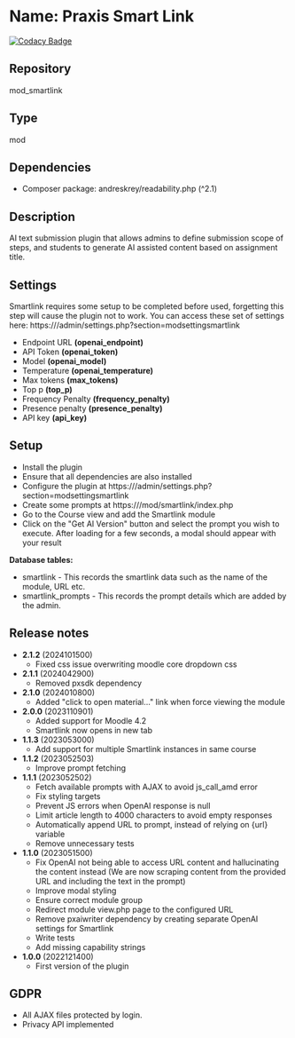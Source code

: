 # Name: Praxis Smart Link

[![Codacy Badge](https://app.codacy.com/project/badge/Grade/226f399d8a6f4895a6cac5445aab3e7c)](https://app.codacy.com/gh/praxisdigital/mod_smartlink/dashboard?utm_source=gh&utm_medium=referral&utm_content=&utm_campaign=Badge_grade)

## Repository

mod_smartlink

## Type

mod

## Dependencies

- Composer package: andreskrey/readability.php (^2.1)

## Description

AI text submission plugin that allows admins to define submission scope of steps, and students to generate AI assisted content based on assignment title.

## Settings

Smartlink requires some setup to be completed before used, forgetting this step will cause the plugin not to work.
You can access these set of settings here: https://<site>/admin/settings.php?section=modsettingsmartlink

- Endpoint URL **(openai_endpoint)**
- API Token **(openai_token)**
- Model **(openai_model)**
- Temperature **(openai_temperature)**
- Max tokens **(max_tokens)**
- Top p **(top_p)**
- Frequency Penalty **(frequency_penalty)**
- Presence penalty **(presence_penalty)**
- API key **(api_key)**

## Setup

- Install the plugin
- Ensure that all dependencies are also installed
- Configure the plugin at https://<site>/admin/settings.php?section=modsettingsmartlink
- Create some prompts at https://<site>/mod/smartlink/index.php
- Go to the Course view and add the Smartlink module
- Click on the "Get AI Version" button and select the prompt you wish to execute. After loading for a few seconds, a modal should appear with your result

**Database tables:**
- smartlink - This records the smartlink data such as the name of the module, URL etc.
- smartlink_prompts - This records the prompt details which are added by the admin.

## Release notes

- **2.1.2** (2024101500)
    - Fixed css issue overwriting moodle core dropdown css
- **2.1.1** (2024042900)
    - Removed pxsdk dependency
- **2.1.0** (2024010800)
    - Added "click to open material..." link when force viewing the module
- **2.0.0** (2023110901)
    - Added support for Moodle 4.2
    - Smartlink now opens in new tab
- **1.1.3** (2023053000)
    - Add support for multiple Smartlink instances in same course
- **1.1.2** (2023052503)
    - Improve prompt fetching
- **1.1.1** (2023052502)
    - Fetch available prompts with AJAX to avoid js_call_amd error
    - Fix styling targets
    - Prevent JS errors when OpenAI response is null
    - Limit article length to 4000 characters to avoid empty responses
    - Automatically append URL to prompt, instead of relying on {url} variable
    - Remove unnecessary tests
- **1.1.0** (2023051500)
    - Fix OpenAI not being able to access URL content and hallucinating the content instead (We are now scraping content from the provided URL and including the text in the prompt)
    - Improve modal styling
    - Ensure correct module group
    - Redirect module view.php page to the configured URL
    - Remove pxaiwriter dependency by creating separate OpenAI settings for Smartlink
    - Write tests
    - Add missing capability strings
- **1.0.0** (2022121400)
    - First version of the plugin

## GDPR

- All AJAX files protected by login.
- Privacy API implemented
